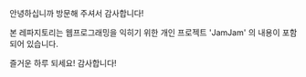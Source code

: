 안녕하십니까 
방문해 주셔서 감사합니다!

본 레파지토리는 
웹프로그래밍을 익히기 위한 개인 프로젝트 'JamJam' 의 내용이  포함되어 있습니다.

즐거운 하루 되세요! 
감사합니다!
